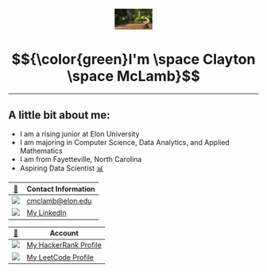 <p align="center"><img width=15%" src="https://github.com/claytonmclamb/claytonmclamb/blob/main/shreck.gif" alt="lang image here" /></p>

# $${\color{green}I'm \space Clayton \space McLamb}$$


---
  
## A little bit about me:
  
  * I am a rising junior at Elon University
  * I am majoring in Computer Science, Data Analytics, and Applied Mathematics 
  * I am from Fayetteville, North Carolina
  * Aspiring Data Scientist [📊](#-analytics-)



|  [📱](#-contact-) | Contact Information  |
|-------------------------------------------------------------------------------------------------------------|----------------------|
| <img src="https://img.shields.io/badge/Gmail-D14836?style=for-the-badge&logo=gmail&logoColor=white"/>       | cmclamb@elon.edu |
| <img src="https://img.shields.io/badge/LinkedIn-0077B5?style=for-the-badge&logo=linkedin&logoColor=white"/> | [My LinkedIn](www.linkedin.com/in/clayton-mclamb) |



| [👨](#-social-) | Account |
| ---------------------------------------------------------------------------------------------------------------- | ------------------------------------------------------------------ |
| <img src="https://img.shields.io/badge/-Hackerrank-2EC866?style=for-the-badge&logo=HackerRank&logoColor=white"/> | [My HackerRank Profile](https://www.hackerrank.com/cmclamb?hr_r=1) |
| <img src="https://img.shields.io/badge/-LeetCode-FFA116?style=for-the-badge&logo=LeetCode&logoColor=black"/>     | [My LeetCode Profile](https://leetcode.com/claytonmclamb) |


    

